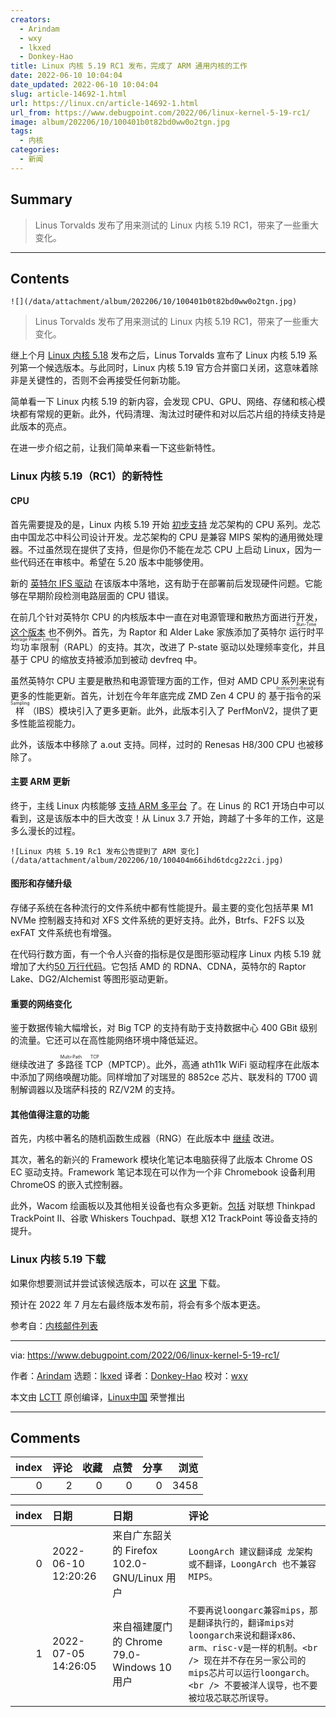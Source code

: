 ```yaml
---
creators:
  - Arindam
  - wxy
  - lkxed
  - Donkey-Hao
title: Linux 内核 5.19 RC1 发布，完成了 ARM 通用内核的工作
date: 2022-06-10 10:04:04
date_updated: 2022-06-10 10:04:04
slug: article-14692-1.html
url: https://linux.cn/article-14692-1.html
url_from: https://www.debugpoint.com/2022/06/linux-kernel-5-19-rc1/
image: album/202206/10/100401b0t82bd0ww0o2tgn.jpg
tags:
  - 内核
categories:
  - 新闻
---
```


## Summary

> Linus Torvalds 发布了用来测试的 Linux 内核 5.19 RC1，带来了一些重大变化。

***

<!-- more -->

## Contents

`![](/data/attachment/album/202206/10/100401b0t82bd0ww0o2tgn.jpg)`

> 
> Linus Torvalds 发布了用来测试的 Linux 内核 5.19 RC1，带来了一些重大变化。
> 
> 
> 

继上个月 [Linux 内核 5.18](https://www.debugpoint.com/2022/05/linux-kernel-5-18/) 发布之后，Linus Torvalds 宣布了 Linux 内核 5.19 系列第一个候选版本。与此同时，Linux 内核 5.19 官方合并窗口关闭，这意味着除非是关键性的，否则不会再接受任何新功能。

简单看一下 Linux 内核 5.19 的新内容，会发现 CPU、GPU、网络、存储和核心模块都有常规的更新。此外，代码清理、淘汰过时硬件和对以后芯片组的持续支持是此版本的亮点。

在进一步介绍之前，让我们简单来看一下这些新特性。

### Linux 内核 5.19（RC1）的新特性

#### CPU

首先需要提及的是，Linux 内核 5.19 开始 [初步支持](https://git.kernel.org/pub/scm/linux/kernel/git/torvalds/linux.git/commit/?id=c6f2f3e2c80e975804360665d973211e4d9390cb) 龙芯架构的 CPU 系列。龙芯由中国龙芯中科公司设计开发。龙芯架构的 CPU 是兼容 MIPS 架构的通用微处理器。不过虽然现在提供了支持，但是你仍不能在龙芯 CPU 上启动 Linux，因为一些代码还在审核中。希望在 5.20 版本中能够使用。

新的 [英特尔 IFS 驱动](https://lore.kernel.org/lkml/13e61c61-0d4b-5f48-6373-f056bf8b603f@redhat.com/) 在该版本中落地，这有助于在部署前后发现硬件问题。它能够在早期阶段检测电路层面的 CPU 错误。

在前几个针对英特尔 CPU 的内核版本中一直在对电源管理和散热方面进行开发，[这个版本](https://lore.kernel.org/linux-acpi/CAJZ5v0hKBt3js65w18iKxzWoN5QuEc84_2xcM6paSv-ZHwe3Rw@mail.gmail.com/) 也不例外。首先，为 Raptor 和 Alder Lake 家族添加了英特尔 <ruby> 运行时平均功率限制 <rt>  Run-Time Average Power Limiting </rt></ruby>（RAPL）的支持。其次，改进了 P-state 驱动以处理频率变化，并且基于 CPU 的缩放支持被添加到被动 devfreq 中。

虽然英特尔 CPU 主要是散热和电源管理方面的工作，但对 AMD CPU 系列来说有更多的性能更新。首先，计划在今年年底完成 ZMD Zen 4 CPU 的 <ruby> 基于指令的采样 <rt>  Instruction-Based Sampling </rt></ruby>（IBS）模块引入了更多更新。此外，此版本引入了 PerfMonV2，提供了更多性能监视能力。

此外，该版本中移除了 a.out 支持。同样，过时的 Renesas H8/300 CPU 也被移除了。

#### 主要 ARM 更新

终于，主线 Linux 内核能够 [支持 ARM 多平台](https://git.kernel.org/pub/scm/linux/kernel/git/torvalds/linux.git/commit/?id=ecf0aa5317b0ad6bb015128a5b763c954fd58708) 了。在 Linus 的 RC1 开场白中可以看到，这是该版本中的巨大改变！从 Linux 3.7 开始，跨越了十多年的工作，这是多么漫长的过程。

`![Linux 内核 5.19 Rc1 发布公告提到了 ARM 变化](/data/attachment/album/202206/10/100404m66ihd6tdcg2z2ci.jpg)`

#### 图形和存储升级

存储子系统在各种流行的文件系统中都有性能提升。最主要的变化包括苹果 M1 NVMe 控制器支持和对 XFS 文件系统的更好支持。此外，Btrfs、F2FS 以及 exFAT 文件系统也有增强。

在代码行数方面，有一个令人兴奋的指标是仅是图形驱动程序 Linux 内核 5.19 就增加了大约[50 万行代码](https://lore.kernel.org/lkml/CAPM=9tw62EZfAm0PbiOPmMrpfR98QMFTWGEQcA34G4ap4xxNkA@mail.gmail.com/)。它包括 AMD 的 RDNA、CDNA，英特尔的 Raptor Lake、DG2/Alchemist 等图形驱动更新。

#### 重要的网络变化

鉴于数据传输大幅增长，对 Big TCP 的支持有助于支持数据中心 400 GBit 级别的流量。它还可以在高性能网络环境中降低延迟。

继续改进了 <ruby> 多路径 TCP <rt>  Multi-Path TCP </rt></ruby>（MPTCP）。此外，高通 ath11k WiFi 驱动程序在此版本中添加了网络唤醒功能。同样增加了对瑞昱的 8852ce 芯片、联发科的 T700 调制解调器以及瑞萨科技的 RZ/V2M 的支持。

#### 其他值得注意的功能

首先，内核中著名的随机函数生成器（RNG）在此版本中 [继续](https://lore.kernel.org/lkml/20220522214457.37108-1-Jason@zx2c4.com/T/#u) 改进。

其次，著名的新兴的 Framework 模块化笔记本电脑获得了此版本 Chrome OS EC 驱动支持。Framework 笔记本现在可以作为一个非 Chromebook 设备利用 ChromeOS 的嵌入式控制器。

此外，Wacom 绘画板以及其他相关设备也有众多更新。[包括](https://lore.kernel.org/lkml/nycvar.YFH.7.76.2205241107530.28985@cbobk.fhfr.pm/) 对联想 Thinkpad TrackPoint II、谷歌 Whiskers Touchpad、联想 X12 TrackPoint 等设备支持的提升。

### Linux 内核 5.19 下载

如果你想要测试并尝试该候选版本，可以在 [这里](https://www.kernel.org/) 下载。

预计在 2022 年 7 月左右最终版本发布前，将会有多个版本更迭。

参考自：[内核邮件列表](https://lore.kernel.org/lkml/CAHk-=wgZt-YDSKfdyES2p6A_KJoG8DwQ0mb9CeS8jZYp+0Y2Rw@mail.gmail.com/T/#u)

---

via: <https://www.debugpoint.com/2022/06/linux-kernel-5-19-rc1/>

作者：[Arindam](https://www.debugpoint.com/author/admin1/) 选题：[lkxed](https://github.com/lkxed) 译者：[Donkey-Hao](https://github.com/Donkey-Hao) 校对：[wxy](https://github.com/wxy)

本文由 [LCTT](https://github.com/LCTT/TranslateProject) 原创编译，[Linux中国](https://linux.cn/) 荣誉推出

***

## Comments


|   index |   评论 |   收藏 |   点赞 |   分享 |   浏览 |
|--------:|-------:|-------:|-------:|-------:|-------:|
|       0 |      2 |      0 |      0 |      0 |   3458 |

|   index | 日期                | 日期                                        | 评论                                                                                                                                                                                                               |
|--------:|:--------------------|:--------------------------------------------|:-------------------------------------------------------------------------------------------------------------------------------------------------------------------------------------------------------------------|
|       0 | 2022-06-10 12:20:26 | 来自广东韶关的 Firefox 102.0-GNU/Linux 用户 | `LoongArch 建议翻译成 龙架构 或不翻译，LoongArch 也不兼容 MIPS。`                                                                                                                                                  |
|       1 | 2022-07-05 14:26:05 | 来自福建厦门的 Chrome 79.0-Windows 10 用户  | `不要再说loongarc兼容mips，那是翻译执行的，翻译mips对loongarch来说和翻译x86、arm、risc-v是一样的机制。<br /> 现在并不存在另一家公司的mips芯片可以运行loongarch。<br /> 不要被洋人误导，也不要被垃圾芯联芯所误导。` |
